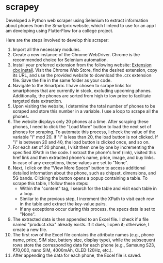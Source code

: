 # scrapey
Developed a Python web scraper using Selenium to extract information about phones from the Smartprix website, which I intend to use for an app I am developing using FlutterFlow for a college project.

Here are the steps involved to develop this scraper:

1. Import all the necessary modules.
2. Create a new instance of the Chrome WebDriver. Chrome is the recommended choice for Selenium automation.
3. Install your preferred extension from the following website: [Extension cbx install](https://standaloneinstaller.com/online-tools/crx-downloader). Visit the Chrome Web Store, find the desired extension, copy its URL, and use the provided website to download the .crx extension file. Save the file in the same folder as your code.
4. Navigate to the Smartprix. I have chosen to scrape links for smartphones that are currently in stock, excluding upcoming phones. Additionally, the phones are sorted from high to low price to facilitate targeted data extraction.
5. Upon visiting the website, I determine the total number of phones to be scraped and store this number in a variable. I use a loop to scrape all the phones.
6. The website displays only 20 phones at a time. After scraping these phones, I need to click the "Load More" button to load the next set of phones for scraping. To automate this process, I check the value of the variable "i" mod 20. If "i" is less than 20, the load button is not clicked. If "i" is between 20 and 40, the load button is clicked once, and so on.
7. For each set of 20 phones, I visit them one by one by incrementing the specified XPath in the code. I extract the phone's href (link), visited this href link and then extracted phone's name, price, image, and buy links. In case of any exceptions, these values are set to "None".
8. Next, I click on the "View More Specs" button to access additional detailed information about the phone, such as chipset, dimensions, and 5G bands. Clicking the button opens a popup containing a table. To scrape this table, I follow these steps:
    - Within the "content" tag, I search for the table and visit each table in a loop.
    - Similar to the previous step, I increment the XPath to visit each row in the table and extract the key-value pairs.
    - If any exceptions occur during this process, the specs data is set to "None".
9. The extracted data is then appended to an Excel file. I check if a file named "product.xlsx" already exists. If it does, I open it; otherwise, I create a new file.
10. The first row of the Excel file contains the attribute names (e.g., phone name, price, SIM size, battery size, display type), while the subsequent rows store the corresponding data for each phone (e.g., Samsung S23, ₹70,000, nano SIM, 4000mAh, OLED 120Hz, etc.).
11. After appending the data for each phone, the Excel file is saved.
